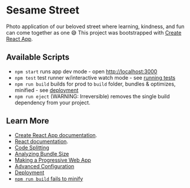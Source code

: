 # Sesame Street

Photo application of our beloved street where learning, kindness, and fun can come together as one 😅 
This project was bootstrapped with [Create React App](https://github.com/facebook/create-react-app).

## Available Scripts

* `npm start` runs app dev mode - open [http://localhost:3000](http://localhost:3000)
* `npm test` test runner w/interactive watch mode - see [running tests](https://facebook.github.io/create-react-app/docs/running-tests)
* `npm run build` builds for prod to `build` folder, bundles & optimizes, minified - see [deployment](https://facebook.github.io/create-react-app/docs/deployment)
* `npm run eject` (WARNING: Irreversible) removes the single build dependency from your project.

## Learn More
* [Create React App documentation](https://facebook.github.io/create-react-app/docs/getting-started).
* [React documentation](https://reactjs.org/).
* [Code Splitting](https://facebook.github.io/create-react-app/docs/code-splitting)
* [Analyzing Bundle Size](https://facebook.github.io/create-react-app/docs/analyzing-the-bundle-size)
* [Making a Progressive Web App](https://facebook.github.io/create-react-app/docs/making-a-progressive-web-app)
* [Advanced Configuration](https://facebook.github.io/create-react-app/docs/advanced-configuration)
* [Deployment](https://facebook.github.io/create-react-app/docs/deployment)
* [`npm run build` fails to minify](https://facebook.github.io/create-react-app/docs/troubleshooting#npm-run-build-fails-to-minify)
